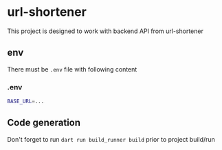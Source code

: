 # url-shortener

This project is designed to work with backend API from url-shortener

## env

There must be `.env` file with following content

### .env

```sh
BASE_URL=...
```

## Code generation

Don't forget to run `dart run build_runner build` prior to project build/run
